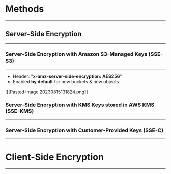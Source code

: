 # Methods
---

## Server-Side Encryption
---

### Server-Side Encryption with **Amazon S3-Managed Keys** (SSE-S3)
---

* Header: "**x-amz-server-side-encryption: AES256**"
* Enabled **by default** for new buckets & new objects

![[Pasted image 20230815131824.png]]

### Server-Side Encryption with **KMS Keys stored in AWS KMS** (SSE-KMS)
---


### Server-Side Encryption with **Customer-Provided Keys** (SSE-C)
---


# Client-Side Encryption
---
